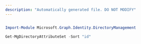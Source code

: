 ```yaml
---
description: "Automatically generated file. DO NOT MODIFY"
---
```


```powershell

Import-Module Microsoft.Graph.Identity.DirectoryManagement

Get-MgDirectoryAttributeSet -Sort "id" 

```
